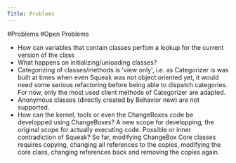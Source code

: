 ```yaml
---
Title: Problems
---
```

#Problems
#Open Problems

-  How can variables that contain classes perfom a lookup for the current version of the class 
-  What happens on initializing/unloading classes?
-  Categorizing of classes/methods is 'view only', i.e. as Categorizer is was built at times when even Squeak was not object oriented yet, it would need some serious refactoring before being able to dispatch categories. For now, only the most used client methods of Categorizer are adapted. 
-  Anonymous classes (directly created by Behavior new) are not supported.
-  How can the kernel, tools or even the ChangeBoxes code be developped using ChangeBoxes? A new scope for developping, the original scope for actually executing code. Possible or inner contradiction of Squeak? So far, modifying ChangeBox Core classes requires copying, changing all references to the copies, modifying the core class, changing references back and removing the copies again.
